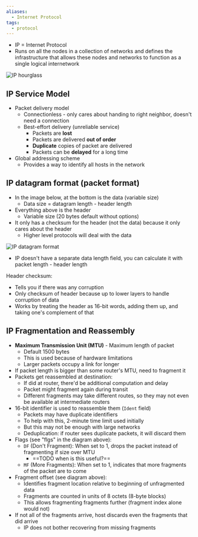 ```yaml
---
aliases:
  - Internet Protocol
tags:
  - protocol
---
```

- IP = Internet Protocol
- Runs on all the nodes in a collection of networks and defines the infrastructure that allows these nodes and networks to function as a single logical internetwork

![IP hourglass](../../../img/ip-hourglass.png)

## IP Service Model

- Packet delivery model
	- Connectionless - only cares about handing to right neighbor, doesn't need a connection
	- Best-effort delivery (unreliable service)
		- Packets are **lost**
		- Packets are delivered **out of order**
		- **Duplicate** copies of packet are delivered
		- Packets can be **delayed** for a long time
- Global addressing scheme
	- Provides a way to identify all hosts in the network

## IP datagram format (packet format)

- In the image below, at the bottom is the data (variable size)
	- Data size = datagram length - header length
- Everything above is the header
	- Variable size (20 bytes default without options)
- It only has a checksum for the header (not the data) because it only cares about the header
	- Higher level protocols will deal with the data

![IP datagram format](../../../img/ip-datagram-format.png)

- IP doesn't have a separate data length field, you can calculate it with packet length - header length

Header checksum:
- Tells you if there was any corruption
- Only checksum of header because up to lower layers to handle corruption of data
- Works by treating the header as 16-bit words, adding them up, and taking one's complement of that

## IP Fragmentation and Reassembly

- **Maximum Transmission Unit (MTU)** - Maximum length of packet
	- Default 1500 bytes
	- This is used because of hardware limitations
	- Larger packets occupy a link for longer
- If packet length is bigger than some router's MTU, need to fragment it
- Packets get reassembled at destination:
	- If did at router, there'd be additional computation and delay
	- Packet might fragment again during transit
	- Different fragments may take different routes, so they may not even be available at intermediate routers
- 16-bit identifier is used to reassemble them (`Ident` field)
	- Packets may have duplicate identifiers
	- To help with this, 2-minute time limit used initially
	- But this may not be enough with large networks
	- Deduplication: if router sees duplicate packets, it will discard them
- Flags (see "flgs" in the diagram above):
	- `DF` (Don't Fragment): When set to 1, drops the packet instead of fragmenting if size over MTU
		- ==TODO when is this useful?==
	- `MF` (More Fragments): When set to 1, indicates that more fragments of the packet are to come
- Fragment offset (see diagram above):
	- Identifies fragment location relative to beginning of unfragmented data
	- Fragments are counted in units of 8 octets (8-byte blocks)
	- This allows fragmenting fragments further (fragment index alone would not)
- If not all of the fragments arrive, host discards even the fragments that did arrive
	- IP does not bother recovering from missing fragments
